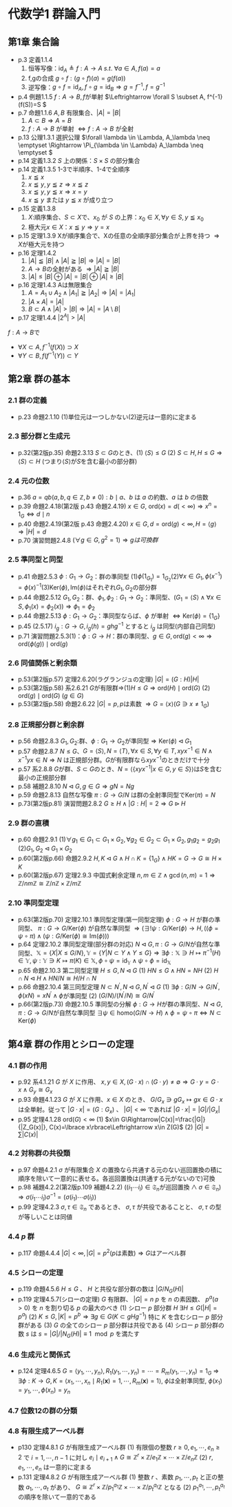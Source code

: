 # 代数学1 群論入門

## 第1章 集合論

* p.3 定義1.1.4
    1. 恒等写像：$\mathrm{id}_A \triangleq f: A \rightarrow A \; s.t. \ \forall a \in A, f(a) = a$
    2. f,gの合成 $g\circ f: (g\circ f)(a)=g(f(a))$
    3. 逆写像：$g\circ f=\mathrm{id}_A, f\circ g=\mathrm{id}_B \Rightarrow g = f^{-1}, f=g^{-1}$
* p.4 例題1.1.5 $f:A\rightarrow B, f$が単射 $\Leftrightarrow \forall S \subset A, f^{-1}(f(S))=S $
* p.7 命題1.1.6 $A,B$ 有限集合、$|A|=|B|$
    1. $A \subset B \Rightarrow A = B$
    2. $f:A\rightarrow B$ が単射 $\Leftrightarrow f:A\rightarrow B$ が全射
* p.13 公理1.3.1 選択公理 $\forall \lambda \in \Lambda, A_\lambda \neq \emptyset \Rightarrow \Pi_{\lambda \in \Lambda} A_\lambda \neq \emptyset $
* p.14 定義1.3.2 $S$ 上の関係：$S\times S$ の部分集合
* p.14 定義1.3.5 1-3で半順序、1-4で全順序
    1. $x \leqq x$
    2. $x \leqq y, y \leqq z \Rightarrow x \leqq z$
    3. $x \leqq y, y \leqq x \Rightarrow x = y$
    4. $x \leqq y$ または $y \leqq x$ が成り立つ
* p.15 定義1.3.8
    1. $X$:順序集合、$S \subset X$で、$x_0$ が $S$ の上界：$x_0 \in X, \forall y \in S, y \leqq x_0$
    2. 極大元$x \in X$：$x \leqq y \Rightarrow y = x$
* p.15 定理1.3.9 Xが順序集合で、Xの任意の全順序部分集合が上界を持つ $\Rightarrow X$が極大元を持つ
* p.16 定理1.4.2
    1. $|A| \leqq |B| \land |A| \geqq |B| \Rightarrow |A|=|B|$
    2. $A \rightarrow B$の全射がある $\Rightarrow |A| \geqq |B|$
    3. $|A| \le |B| \oplus |A|=|B| \oplus |A| \ge |B|$
* p.16 定理1.4.3 Aは無限集合
    1. $A=A_1 \cup A_2 \land |A_1| \geqq |A_2| \Rightarrow |A| = |A_1|$
    2. $|A\times A|=|A|$
    3. $B \subset A \land |A| > |B| \Rightarrow |A| = |A \setminus B|$
* p.17 定理1.4.4 $|2^A| > |A|$

$f:A\rightarrow B$で

* $\forall X\subset A, f^{-1}(f(X))\supset X$
* $\forall Y\subset B, f(f^{-1}(Y))\subset Y$

## 第2章 群の基本

### 2.1 群の定義

*  p.23 命題2.1.10 (1)単位元は一つしかない(2)逆元は一意的に定まる

### 2.3 部分群と生成元

* p.32(第2版p.35) 命題2.3.13 $S\subset G$のとき、(1) $\langle S\rangle\le G$ (2) $S \subset H, H \le G \Rightarrow \langle S\rangle\subset H$ (つまり$\langle S\rangle$が$S$を含む最小の部分群)

### 2.4 元の位数

* p.36 $a = qb (a,b,q \in \mathbb{Z}, b \neq 0): b \mid a$、$b$ は $a$ の約数、$a$ は $b$ の倍数
* p.39 命題2.4.18(第2版 p.43 命題2.4.19) $x \in G$, $\mathrm{ord}(x)=d (<\infty)\Rightarrow x^n = 1_G \Leftrightarrow d \mid n$
* p.40 命題2.4.19(第2版 p.43 命題2.4.20) $x\in G, d=\mathrm{ord}(g)\lt\infty,H=\langle g\rangle\Rightarrow|H|=d$
* p.70 演習問題2.4.8 $(\forall g\in G, g^2=1)\Rightarrow gは可換群$

### 2.5 準同型と同型

* p.41 命題2.5.3 $\phi:G_1\rightarrow G_2$：群の準同型 (1)$\phi(1_{G_1})=1_{G_2}$(2)$\forall x\in G_1, \phi(x^{-1})=\phi(x)^{-1}$(3)$\mathrm{Ker}(\phi),\mathrm{Im}(\phi)$はそれぞれ$G_1,G_2$の部分群
* p.44 命題2.5.12 $G_1,G_2$：群、$\phi_1, \phi_2: G_1 \rightarrow G_2$：準同型、($G_1 = \langle S\rangle \land \forall x \in S, \phi_1(x) = \phi_2(x)) \Rightarrow \phi_1 = \phi_2$
* p.44 命題2.5.13 $\phi:G_1 \rightarrow G_2$：準同型ならば、$\phi$ が単射 $\Leftrightarrow \mathrm{Ker}(\phi)=\{1_G\}$
* p.45 (2.5.17) $i_g : G \rightarrow G, i_g(h) = ghg^{-1}$ とすると $i_g$ は同型(内部自己同型)
* p.71 演習問題2.5.3(1)：$\phi:G\rightarrow H$：群の準同型、$g\in G, \mathrm{ord}(g)<\infty\Rightarrow\mathrm{ord}(\phi(g))\mid \mathrm{ord}(g)$

### 2.6 同値関係と剰余類

* p.53(第2版p.57) 定理2.6.20(ラグランジュの定理) $|G|=(G:H)|H|$
* p.53(第2版p.58) 系2.6.21 $G$が有限群$\Rightarrow$(1)$H\le G\Rightarrow\mathrm{ord}(H)\mid\mathrm{ord}(G)$ (2) $\mathrm{ord}(g)\mid \mathrm{ord}(G) \ (g \in G)$
* p.53(第2版p.58) 命題2.6.22 $|G|=p, p$は素数 $\Rightarrow G = \langle x \rangle (G \ni x \neq 1_G)$

### 2.8 正規部分群と剰余群

* p.56 命題2.8.3 $G_1,G_2:$群、$\phi:G_1\rightarrow G_2$が準同型$\Rightarrow \mathrm{Ker}(\phi)\triangleleft G_1$
* p.57 命題2.8.7 $N\le G$、$G=\langle S\rangle,N =\langle T\rangle,\forall x\in S,\forall y\in T,xyx^{-1}\in N\land x^{-1}yx\in N \Rightarrow N$ は正規部分群。$G$が有限群なら$xyx^{-1}$のときだけで十分
* p.57 系2.8.8 $G$が群、$S \subset G$のとき、$N=\langle\{xyx^{-1}|x\in G, y\in S\}\rangle$は$S$を含む最小の正規部分群
* p.58 補題2.8.10 $N\triangleleft G, g\in G\Rightarrow gN=Ng$
* p.59 命題2.8.13 自然な写像 $\pi:G\rightarrow G/N$ は群の全射準同型で$\mathrm{Ker}(\pi)=N$
* p.73(第2版p.81) 演習問題2.8.2 $G\ge H\land|G:H|=2\Rightarrow G\triangleright H$

### 2.9 群の直積

* p.60 命題2.9.1 (1)$\forall g_1\in G_1\subset G_1\times G_2, \forall g_2\in G_2\subset G_1\times G_2, g_1g_2=g_2g_1$ (2)$G_1,G_2\triangleleft G_1\times G_2$
* p.60(第2版p.66) 命題2.9.2 $H,K\triangleleft G\land H\cap K=\lbrace1_G\rbrace\land HK=G\rightarrow G\cong H\times K$
* p.60(第2版p.67) 定理2.9.3 中国式剰余定理 $n,m\in\mathbb{Z}\land\gcd(n,m)=1\Rightarrow\mathbb{Z}/nm\mathbb{Z}\cong\mathbb{Z}/n\mathbb{Z}\times\mathbb{Z}/m\mathbb{Z}$

### 2.10 準同型定理

* p.63(第2版p.70) 定理2.10.1 準同型定理(第一同型定理) $\phi:G\rightarrow H$ が群の準同型、 $\pi:G\rightarrow G/\mathrm{Ker}(\phi)$ が自然な準同型 $\Rightarrow (\exists!\psi:G/\mathrm{Ker}(\phi)\rightarrow H,((\phi=\psi\circ\pi)\land(\psi:G/\mathrm{Ker}(\phi)\cong\mathrm{Im}(\phi)))$
* p.64 定理2.10.2 準同型定理(部分群の対応) $N\triangleleft G, \pi:G\rightarrow G/N$が自然な準同型、$\mathbb{X}=\{X|X\le G/N\}, \mathbb{Y}=\{Y|N\subset Y\land Y\le G\}\Rightarrow\exists\phi:\mathbb{X}\ni H\mapsto\pi^{-1}(H)\in\mathbb{Y},\psi:\mathbb{Y}\ni K\mapsto\pi(K)\in\mathbb{X},\phi\circ\psi=\mathrm{id}_\mathbb{Y}\land\psi\circ\phi=\mathrm{id}_\mathbb{X}$
* p.65 命題2.10.3 第二同型定理 $H\le G, N\triangleleft G$ (1) $HN \le G\land HN=NH$ (2) $H\cap N\triangleleft H\land HN/N\cong H/H\cap N$
* p.66 命題2.10.4 第三同型定理 $N\subset N^\prime,N\triangleleft G,N^\prime\triangleleft G$ (1) $\exists \phi:G/N\rightarrow G/N^\prime,\phi(xN)=xN^\prime\land\phi$が準同型 (2) $(G/N)/(N^\prime/N)\cong G/N^\prime$
* p.66(第2版p.73) 命題2.10.5 準同型の分解 $\phi:G\rightarrow H$が群の準同型、$N\triangleleft G,\pi:G\rightarrow G/N$が自然な準同型 $\exists \psi \in \mathrm{homo}(G/N\rightarrow H)\land\phi=\psi\circ\pi\Leftrightarrow N\subset\mathrm{Ker}(\phi)$

## 第4章 群の作用とシローの定理

### 4.1 群の作用

* p.92 系4.1.21 $G$ が $X$ に作用、 $x,y\in X, (G\cdot x)\cap(G\cdot y)\neq\emptyset\Rightarrow G\cdot y=G\cdot x\land G_y \cong G_x$
* p.93 命題4.1.23 $G$ が $X$ に作用、$x\in X$ のとき、 $G/G_x\ni gG_x\mapsto gx\in G\cdot x$ は全単射。従って $|G\cdot x|=(G:G_x)$ 、 $|G|\lt\infty$ であれば $|G\cdot x|=|G|/|G_x|$
* p.95 定理4.1.28 $\mathrm{ord}(G)\lt\infty$ (1) $x\in G\Rightarrow|C(x)|=\frac{|G|}{|Z_G(x)|}, C(x)=\lbrace x\rbrace\Leftrightarrow x\in Z(G)$ (2) $|G|=\sum|C(x)|$

### 4.2 対称群の共役類

* p.97 命題4.2.1 $\sigma$ が有限集合 $X$ の置換なら共通する元のない巡回置換の積に順序を除いて一意的に表せる。各巡回置換は(共通する元がないので)可換
* p.98 補題4.2.2(第2版p.109 補題4.2.2) $((i_1\cdots i_l)\in\mathfrak{S}_n\text{が巡回置換}\land\sigma\in\mathfrak{S}_n)\Rightarrow\sigma(i_1\cdots i_l)\sigma^{-1}=(\sigma(i_1)\cdots\sigma(i_l))$
* p.99 定理4.2.3 $\sigma,\tau\in\mathfrak{S}_n$ であるとき、 $\sigma,\tau$ が共役であることと、 $\sigma,\tau$ の型が等しいことは同値

### 4.4 $p$ 群

* p.117 命題4.4.4 $|G|\lt\infty,|G|=p^2(p\text{は素数})\Rightarrow G\text{はアーベル群}$

### 4.5 シローの定理

* p.119 命題4.5.6 $H\le G$ 、 $H$ と共役な部分群の数は $|G/N_G(H)|$
* p.119 定理4.5.7(シローの定理) $G$ 有限群、 $|G|=n$ $p$ を $n$ の素因数、 $p^a(a\gt0)$ を $n$ を割り切る $p$ の最大のべき (1) シロー $p$ 部分群 $H$ $\exists H\le G(|H|=p^a)$ (2) $K\le G,|K|=p^b\Rightarrow\exists g\in G(K\subset gHg^{-1})$ 特に $K$ を含むシロー $p$ 部分群がある (3) $G$ の全てのシロー $p$ 部分群は共役である (4) シロー $p$ 部分群の数 $s$ は $s=|G|/|N_G(H)|\equiv 1 \mod p$ を満たす

### 4.6 生成元と関係式

* p.124 定理4.6.5 $G=\langle y_1,\cdots,y_n\rangle, R_1(y_1,\cdots,y_n)=\cdots=R_m(y_1,\cdots,y_n)=1_G$ $\Rightarrow$ $\exists \phi: K\rightarrow G,K=\langle x_1,\cdots,x_n\mid R_1(\boldsymbol{x})=1,\cdots,R_m(\boldsymbol{x})=1\rangle,$ $\phi\text{は全射準同型},$ $\phi(x_1)=y_1,\cdots,\phi(x_n)=y_n$

### 4.7 位数12の群の分類

### 4.8 有限生成アーベル群

* p130 定理4.8.1 $G$ が有限生成アーベル群 (1) 有限個の整数 $r\ge0,e_1,\cdots,e_n\ge2$ で $i=1,\cdots,n-1$ に対し $e_i\mid e_{i+1} \land G\cong\mathbb{Z}^r\times\mathbb{Z}/e_1\mathbb{Z}\times\cdots\times\mathbb{Z}/e_n\mathbb{Z}$ (2) $r,e_1,\cdots,e_n$ は一意的に定まる
* p.131 定理4.8.2 $G$ が有限生成アーベル群 (1) 整数 $r$ 、素数 $p_1,\cdots,p_t$ と正の整数 $a_1,\cdots,a_t$ があり、 $G\cong\mathbb{Z}^r\times\mathbb{Z}/p_1^{a_1}\mathbb{Z}\times\cdots\times\mathbb{Z}/p_t^{a_t}\mathbb{Z}$ となる (2) $p_1^{a_1},\cdots,p_t^{a_t}$ の順序を除いて一意的である